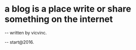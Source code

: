 # a blog is a place write or share something on the internet

-- written by vicvinc.

-- start@2016.
